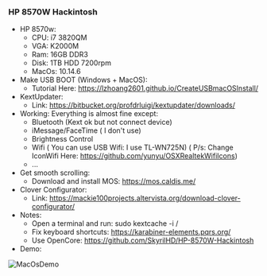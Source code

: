 ### HP 8570W Hackintosh
* HP 8570w:
  - CPU: i7 3820QM
  - VGA: K2000M
  - Ram: 16GB DDR3
  - Disk: 1TB HDD 7200rpm
  - MacOs: 10.14.6
* Make USB BOOT (Windows + MacOS):
  - Tutorial Here: https://lzhoang2601.github.io/CreateUSBmacOSInstall/
* KextUpdater:
  - Link: https://bitbucket.org/profdrluigi/kextupdater/downloads/
* Working: Everything is almost fine except: 
  - Bluetooth (Kext ok but not connect device)
  - iMessage/FaceTime ( I don't use)
  - Brightness Control
  - Wifi ( You can use USB Wifi: I use TL-WN725N) ( P/s: Change IconWifi Here: https://github.com/yunyu/OSXRealtekWifiIcons)
  - ...
* Get smooth scrolling:
  - Download and install MOS: https://mos.caldis.me/
* Clover Configurator:
  - Link: https://mackie100projects.altervista.org/download-clover-configurator/
* Notes:
  - Open a terminal and run: sudo kextcache -i /
  - Fix keyboard shortcuts: https://karabiner-elements.pqrs.org/
  - Use OpenCore: https://github.com/SkyrilHD/HP-8570W-Hackintosh
* Demo:

![MacOsDemo](https://i.imgur.com/dT6hBR6.png)
